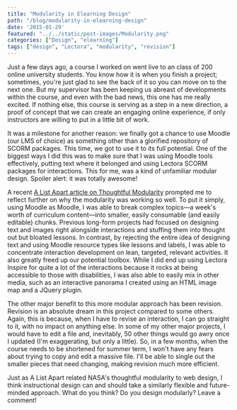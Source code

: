 ```yaml
---
title: "Modularity in Elearning Design"
path: "/blog/modularity-in-elearning-design"
date: '2015-01-29'
featured: "../../static/post-images/Modularity.png"
categories: ["Design", "elearning"]
tags: ["design", "Lectora", "modularity", "revision"]
---
```


Just a few days ago, a course I worked on went live to an class of 200 online university students. You know how it is when you finish a project; sometimes, you're just glad to see the back of it so you can move on to the next one. But my supervisor has been keeping us abreast of developments within the course, and even with the bad news, this one has me really excited. If nothing else, this course is serving as a step in a new direction, a proof of concept that we can create an engaging online experience, if only instructors are willing to put in a little bit of work.

It was a milestone for another reason: we finally got a chance to use Moodle (our LMS of choice) as something other than a glorified repository of SCORM packages. This time, we got to use it to its full potential. One of the biggest ways I did this was to make sure that I was using Moodle tools effectively, putting text where it belonged and using Lectora SCORM packages for interactions. This for me, was a kind of unfamiliar modular design. Spoiler alert: it was totally awesome!

A recent [A List Apart article on Thoughtful Modularity](http://alistapart.com/blog/post/thoughtful-modularity/ "Thoughtful Modularity") prompted me to reflect further on why the modularity was working so well. To put it simply, using Moodle as Moodle, I was able to break complex topics—a week's worth of curriculum content—into smaller, easily consumable (and easily editable) chunks. Previous long-form projects had focused on designing text and images right alongside interactions and stuffing them into thought out but bloated lessons. In contrast, by rejecting the entire idea of designing text and using Moodle resource types like lessons and labels, I was able to concentrate interaction development on lean, targeted, relevant activities. It also greatly freed up our potential toolbox. While I did end up using Lectora Inspire for quite a lot of the interactions because it rocks at being accessible to those with disabilities, I was also able to easily mix in other media, such as an interactive panorama I created using an HTML image map and a JQuery plugin.

The other major benefit to this more modular approach has been revision. Revision is an absolute dream in this project compared to some others. Again, this is because, when I have to revise an interaction, I can go straight to it, with no impact on anything else. In some of my other major projects, I would have to edit a file and, inevitably, 50 other things would go awry once I updated (I'm exaggerating, but only a little). So, in a few months, when the course needs to be shortened for summer term, I won't have any fears about trying to copy and edit a massive file. I'll be able to single out the smaller pieces that need changing, making revision much more efficient.

Just as A List Apart related NASA's thoughtful modularity to web design, I think instructional design can and should take a similarly flexible and future-minded approach. What do you think? Do you design modularly? Leave a comment!
